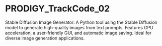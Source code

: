 # PRODIGY_TrackCode_02
Stable Diffusion Image Generator: A Python tool using the Stable Diffusion model to generate high-quality images from text prompts. Features GPU acceleration, a user-friendly GUI, and automatic image saving. Ideal for diverse image generation applications.
